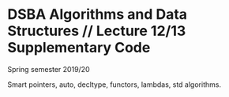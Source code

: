 # DSBA Algorithms and Data Structures // Lecture 12/13 Supplementary Code
Spring semester 2019/20

Smart pointers, auto, decltype, functors, lambdas, std algorithms.